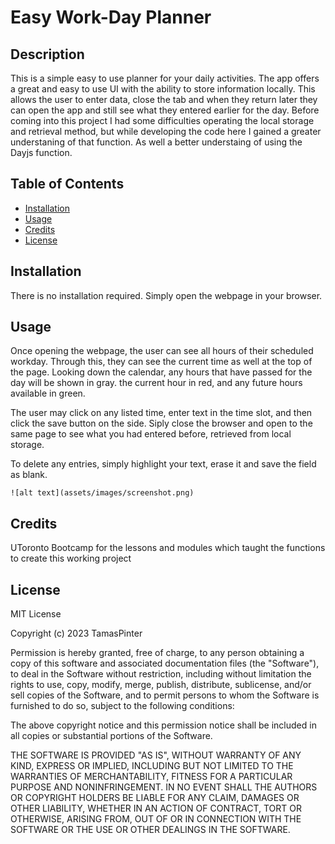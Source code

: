 # Easy Work-Day Planner

## Description


This is a simple easy to use planner for your daily activities. The app offers a great and easy to use UI with the ability to store information locally. This allows the user to enter data, close the tab and when they return later they can open the app and still see what they entered earlier for the day. Before coming into this project I had some difficulties operating the local storage and retrieval method, but while developing the code here I gained a greater understaning of that function. As well a better understaing of using the Dayjs function.

## Table of Contents 


- [Installation](#installation)
- [Usage](#usage)
- [Credits](#credits)
- [License](#license)

## Installation

There is no installation required. Simply open the webpage in your browser.

## Usage

Once opening the webpage, the user can see all hours of their scheduled workday. Through this, they can see the current time as well at the top of the page. Looking down the calendar, any hours that have passed for the day will be shown in gray. the current hour in red, and any future hours available in green. 

The user may click on any listed time, enter text in the time slot, and then click the save button on the side. Siply close the browser and open to the same page to see what you had entered before, retrieved from local storage.

To delete any entries, simply highlight your text, erase it and save the field as blank.

    
    ![alt text](assets/images/screenshot.png)
    

## Credits

UToronto Bootcamp for the lessons and modules which taught the functions to create this working project

## License

MIT License

Copyright (c) 2023 TamasPinter

Permission is hereby granted, free of charge, to any person obtaining a copy
of this software and associated documentation files (the "Software"), to deal
in the Software without restriction, including without limitation the rights
to use, copy, modify, merge, publish, distribute, sublicense, and/or sell
copies of the Software, and to permit persons to whom the Software is
furnished to do so, subject to the following conditions:

The above copyright notice and this permission notice shall be included in all
copies or substantial portions of the Software.

THE SOFTWARE IS PROVIDED "AS IS", WITHOUT WARRANTY OF ANY KIND, EXPRESS OR
IMPLIED, INCLUDING BUT NOT LIMITED TO THE WARRANTIES OF MERCHANTABILITY,
FITNESS FOR A PARTICULAR PURPOSE AND NONINFRINGEMENT. IN NO EVENT SHALL THE
AUTHORS OR COPYRIGHT HOLDERS BE LIABLE FOR ANY CLAIM, DAMAGES OR OTHER
LIABILITY, WHETHER IN AN ACTION OF CONTRACT, TORT OR OTHERWISE, ARISING FROM,
OUT OF OR IN CONNECTION WITH THE SOFTWARE OR THE USE OR OTHER DEALINGS IN THE
SOFTWARE.
